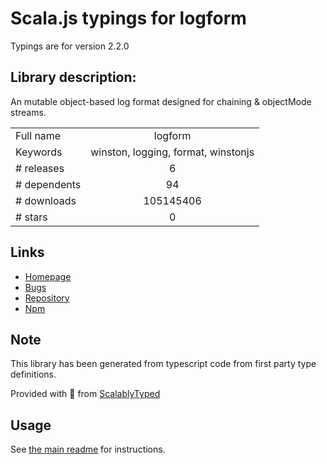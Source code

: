 
# Scala.js typings for logform

Typings are for version 2.2.0

## Library description:
An mutable object-based log format designed for chaining & objectMode streams.

|                    |                 |
| ------------------ | :-------------: |
| Full name          | logform |
| Keywords           | winston, logging, format, winstonjs |
| # releases         | 6 |
| # dependents       | 94 |
| # downloads        | 105145406 |
| # stars            | 0 |

## Links
- [Homepage](https://github.com/winstonjs/logform#readme)
- [Bugs](https://github.com/winstonjs/logform/issues)
- [Repository](https://github.com/winstonjs/logform)
- [Npm](https://www.npmjs.com/package/logform)
    


## Note
This library has been generated from typescript code from first party type definitions.

Provided with :purple_heart: from [ScalablyTyped](https://github.com/oyvindberg/ScalablyTyped)

## Usage
See [the main readme](../../readme.md) for instructions.


